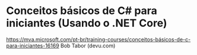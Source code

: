 # Conceitos básicos de C# para iniciantes (Usando o .NET Core)

https://mva.microsoft.com/pt-br/training-courses/conceitos-básicos-de-c-para-iniciantes-16169
Bob Tabor (devu.com)